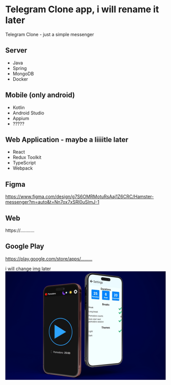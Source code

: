 # Telegram Clone app, i will rename it later

Telegram Clone - just a simple messenger

## Server

- Java
- Spring
- MongoDB
- Docker

## Mobile (only android)

- Kotlin
- Android Studio
- Appium
- ?????

## Web Application - maybe a liiiitle later

- React
- Redux Toolkit
- TypeScript
- Webpack

## Figma

<https://www.figma.com/design/g7S6OMRMotuRsAaj1Z6CRC/Hamster-messenger?m=auto&t=Nn7ox7xSRI0uSlmJ-1>

## Web

https://...........

## Google Play

<https://play.google.com/store/apps/.........>

i will change img later
![Telegram-clone](./.preview/preview-1.jpg)
